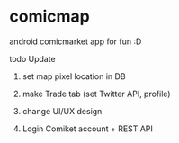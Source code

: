 # comicmap
android comicmarket app for fun :D

todo Update

1. set map pixel location in DB

2. make Trade tab (set Twitter API, profile)

3. change UI/UX design

4. Login Comiket account + REST API
